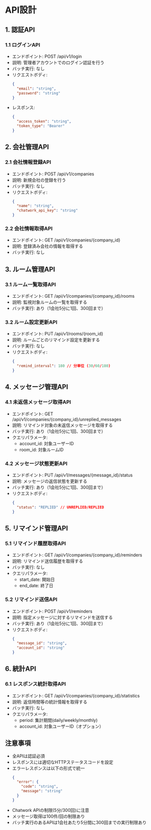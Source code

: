 # API設計

## 1. 認証API

### 1.1 ログインAPI
- エンドポイント: POST /api/v1/login
- 説明: 管理者アカウントでのログイン認証を行う
- バッチ実行: なし
- リクエストボディ:
  ```json
  {
    "email": "string", 
    "password": "string"
  }
  ```
- レスポンス:
  ```json
  {
    "access_token": "string",
    "token_type": "Bearer"
  }
  ```

## 2. 会社管理API

### 2.1 会社情報登録API
- エンドポイント: POST /api/v1/companies
- 説明: 新規会社の登録を行う
- バッチ実行: なし
- リクエストボディ:
  ```json
  {
    "name": "string",
    "chatwork_api_key": "string"
  }
  ```

### 2.2 会社情報取得API 
- エンドポイント: GET /api/v1/companies/{company_id}
- 説明: 登録済み会社の情報を取得する
- バッチ実行: なし

## 3. ルーム管理API

### 3.1 ルーム一覧取得API
- エンドポイント: GET /api/v1/companies/{company_id}/rooms
- 説明: 監視対象ルームの一覧を取得する
- バッチ実行: あり（1会社5分に1回、300回まで）

### 3.2 ルーム設定更新API
- エンドポイント: PUT /api/v1/rooms/{room_id}
- 説明: ルームごとのリマインド設定を更新する
- バッチ実行: なし
- リクエストボディ:
  ```json
  {
    "remind_interval": 180 // 分単位 (30/60/180)
  }
  ```

## 4. メッセージ管理API

### 4.1 未返信メッセージ取得API
- エンドポイント: GET /api/v1/companies/{company_id}/unreplied_messages
- 説明: リマインド対象の未返信メッセージを取得する
- バッチ実行: あり（1会社5分に1回、300回まで）
- クエリパラメータ:
  - account_id: 対象ユーザーID
  - room_id: 対象ルームID

### 4.2 メッセージ状態更新API
- エンドポイント: PUT /api/v1/messages/{message_id}/status
- 説明: メッセージの返信状態を更新する
- バッチ実行: あり（1会社5分に1回、300回まで）
- リクエストボディ:
  ```json
  {
    "status": "REPLIED" // UNREPLIED/REPLIED
  }
  ```

## 5. リマインド管理API

### 5.1 リマインド履歴取得API
- エンドポイント: GET /api/v1/companies/{company_id}/reminders
- 説明: リマインド送信履歴を取得する
- バッチ実行: なし
- クエリパラメータ:
  - start_date: 開始日
  - end_date: 終了日

### 5.2 リマインド送信API
- エンドポイント: POST /api/v1/reminders
- 説明: 指定メッセージに対するリマインドを送信する
- バッチ実行: あり（1会社5分に1回、300回まで）
- リクエストボディ:
  ```json
  {
    "message_id": "string",
    "account_id": "string"
  }
  ```

## 6. 統計API

### 6.1 レスポンス統計取得API
- エンドポイント: GET /api/v1/companies/{company_id}/statistics
- 説明: 返信時間等の統計情報を取得する
- バッチ実行: なし
- クエリパラメータ:
  - period: 集計期間(daily/weekly/monthly)
  - account_id: 対象ユーザーID（オプション）

## 注意事項

- 全APIは認証必須
- レスポンスには適切なHTTPステータスコードを設定
- エラーレスポンスは以下の形式で統一
  ```json
  {
    "error": {
      "code": "string",
      "message": "string"
    }
  }
  ```
- Chatwork APIの制限(5分/300回)に注意
- メッセージ取得は100件/回の制限あり
- バッチ実行のあるAPIは1会社あたり5分間に300回までの実行制限あり
